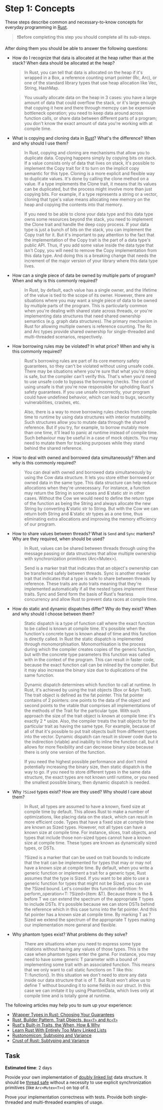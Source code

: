 Step 1: Concepts
================

These steps describe common and necessary-to-know concepts for everyday programming in [Rust].

> ❗️Before completing this step you should complete all its sub-steps.

After doing them you should be able to answer the following questions:
- How do I recognize that data is allocated at the heap rather than at the stack? When data should be allocated at the heap?
    > In Rust, you can tell that data is allocated on the heap if it's wrapped in a Box, a reference counting smart pointer 
      (Rc<T>, Arc<T>), or one of the standard library types that use heap allocation like Vec, String, HashMap.

    > You usually allocate data on the heap in 3 cases: you have a large amount of data that could overflow the stack,
      or it's large enough that copying it here and there through memcpy can be expensive bottleneck operation;
      you need to keep data around across function calls, or share data between different parts of a program;
      you don't know the exact amount of data you're working with at compile time.
- What is copying and cloning data in [Rust]? What's the difference? When and why should I use them?
    > In Rust, copying and cloning are mechanisms that allow you to duplicate data. Copying happens simply by copying bits on stack.
      If a value consists only of data that lives on stack, it's possible to implement the Copy trait for it to turn on the implicit 
      copy semantic for this type. Cloning is a more explicit and flexible way to duplicate values. It's done by calling the clone 
      method on a value. If a type implements the Clone trait, it means that its values can be duplicated, but the process might 
      involve more than just copying bits. For example, if a type represents a string or a vector, cloning that type's value means 
      allocating new memory on the heap and copying the contents into that memory.

    > If you need to be able to clone your data type and this data type owns some resources beyond the stack, you need to implement
      the Clone trait and handle the deep copy process. If your data type is just a bunch of bits on the stack, you can implement 
      the Copy trait for it. But it's important to pay attention to the fact that the implementation of the Copy trait is the part 
      of a data type's public API. Thus, if you add some value inside the data type that isn't Copy, you will need to remove 
      the Copy implementation from this data type. And doing this is a breaking change that needs the increment of the major version
      of your library where this data type lives.
- How can a single piece of data be owned by multiple parts of program? When and why is this commonly required?
    > In Rust, by default, each value has a single owner, and the lifetime of the value is tied to the scope of its owner. 
      However, there are situations where you may want a single piece of data to be owned by multiple parts of the program. 
      This is particularly common when you're dealing with shared state across threads, or you're implementing data structures 
      that need shared ownership semantics (e.g. graph data structures). The primary mechanism in Rust for allowing multiple 
      owners is reference counting. The Rc and Arc types provide shared ownership for single-threaded and multi-threaded 
      scenarios, respectively.
- How borrowing rules may be violated? In what price? When and why is this commonly required?
    > Rust's borrowing rules are part of its core memory safety guarantees, so they can't be violated without using unsafe code.  
      There may be situations where you're sure that what you're doing is safe, but the compiler can't verify this. That's when 
      you'd need to use unsafe code to bypass the borrowing checks. The cost of using unsafe is that you're now responsible 
      for upholding Rust's safety guarantees. If you use unsafe incorrectly, your program could have undefined behavior, 
      which can lead to bugs, security vulnerabilities, crashes, etc.

    > Also, there is a way to move borrowing rules checks from compile time to runtime by using data structures with interior
      mutability. Such structures allow you to mutate data through the shared reference. But if you try, for example, to borrow
      mutably more than one time, it'll lead to panic at runtime instead of compile time. Such behaviour may be useful in a case 
      of mock objects. You may need to mutate them for tracking purposes while they stand behind the shared reference.
- How to deal with owned and borrowed data simultaneously? When and why is this commonly required?
    > You can deal with owned and borrowed data simultaneously by using the Cow data structure. It lets you store either borrowed
      or owned data in the same type. This data structure can help reduce allocations when they're unnecessary. For instance,
      a function may return the String in some cases and &'static str in other cases. Without the Cow we would need to define
      the return type of the function as being the String and always allocate the new String by converting &'static str to String. 
      But with the Cow we can return both String and &'static str types as a one time, thus eliminating extra allocations and 
      improving the memory efficiency of our program. 
- How to share values between threads? What is `Send` and `Sync` markers? Why are they required, when should be used?
    > In Rust, values can be shared between threads through using the message passing or data structures that allow multiple ownership
      with synchronization primitives (Arc<Mutex<T>>). 

    > Send is a marker trait that indicates that an object's ownership can be transferred safely between threads. Sync is another 
      marker trait that indicates that a type is safe to share between threads by reference. These traits are auto traits meaning 
      that they're implemented automatically if all the nested types implement these traits. Sync and Send form the basis of Rust's
      fearless concurrency and allow Rust to prevent data races at compile time.
- How do static and dynamic dispatches differ? Why do they exist? When and why should I choose between them?
    > Static dispatch is a type of function call where the exact function to be called is known at compile time.
      It's possible when the function's concrete type is known ahead of time and this function is directly called.
      In Rust the static dispatch is implemented through monomorphisation. Monomorhisation is the process during which
      the compiler creates copies of the generic function, but with the concrete type parameters this function was called
      with in the context of the program. This can result in faster code, because the exact function call can be inlined
      by the compiler. But it may also increase the binary size due to duplications of the same function.

    > Dynamic dispatch determines which function to call at runtime. In Rust, it's achieved by using the trait objects
      (Box<dyn Trait> or &dyn Trait). The trait object is defined as the fat pointer. This fat pointer contains of 2 pointers:
      one points to the data of the object and second points to the vtable that comprises all implementations of the methods
      of the Trait for the particular type. With such approach the size of the trait object is known at compile time: it's
      exactly 2 * usize. Also, the compiler treats the trait objects for the particular trait as having
      the same type. For example, because of all of that it's possible to put trait objects built from different types into
      the vector. Dynamic dispatch can result in slower code due to the indirection (vtable) and inability to inline
      the function call, but it allows for more flexibility and can decrease binary size because there is only one version
      of the function.

    > If you need the highest possible performance and don't mind potentially increasing the binary size, then static dispatch
      is the way to go. If you need to store different types in the same data structure, the exact types are not known until
      runtime, or you need the smallest possible binary, then dynamic dispatch is needed.
- Why `?Sized` types exist? How are they used? Why should I care about them?
    > In Rust, all types are assumed to have a known, fixed size at compile time by default. This allows Rust to make a number 
      of optimizations, like placing data on the stack, which can result in more efficient code. Types that have a fixed size 
      at compile time are known as Sized types. However, not all types can have a known size at compile time. For instance, 
      slices, trait objects, and types that include those non-sized types cannot have a known size at compile time. 
      These types are known as dynamically sized types, or DSTs. 

    > ?Sized is a marker that can be used on trait bounds to indicate that the trait can be implemented for types that may 
      or may not have a known size at compile time. By default, when you write a generic function or implement a trait for 
      a generic type, Rust assumes that the type is Sized. If you want to be able to use a generic function for types that 
      might not be Sized, you can use the ?Sized bound. Let's consider this function definition: 
      fn perform_operation<T: ?Sized>(item: &T). Because there is the & before T we can extend the spectrum of the appropriate T types
      to include DSTs. It's possible because we can store DSTs behind the reference which in this case turns into the fat pointer. 
      And this fat pointer has a known size at compile time. By marking T as ?Sized we extend the spectrum of the appropriate 
      T types making our implementation more general and flexible.
- Why phantom types exist? What problems do they solve?
    > There are situations when you need to express some type relations without having any values of those types. This is the case
      when phantom types enter the game. For instance, you may need to have some generic T parameter with a bound of implementing
      some trait with an associated function. This means that we only want to call static functions on T like this: T::function().
      In this situation we don't need to store any data inside our data structure that is of T. But Rust won't allow us to define 
      T without bounding it to some fields in our struct. In this case we can imitate it by using PhantomData<T>, which lives only
      at compile time and is totally gone at runtime.

The following articles may help you to sum up your experience:
- [Wrapper Types in Rust: Choosing Your Guarantees][1]
- [Rust, Builder Pattern, Trait Objects, `Box<T>` and `Rc<T>`][2]
- [Rust's Built-in Traits, the When, How & Why][3]
- [Learn Rust With Entirely Too Many Linked Lists][4]
- [Rustonomicon: Subtyping and Variance][13]
- [Crust of Rust: Subtyping and Variance][14]



## Task

__Estimated time__: 2 days




Provide your own implementation of [doubly linked list][11] data structure. It should be [thread safe][12] without a necessity to use explicit synchronization primitives (like `Arc<Mutex<T>>`) on top of it.

Prove your implementation correctness with tests. Provide both single-threaded and multi-threaded examples of usage.  




[Rust]: https://www.rust-lang.org

[1]: https://manishearth.github.io/blog/2015/05/27/wrapper-types-in-rust-choosing-your-guarantees
[2]: https://abronan.com/rust-trait-objects-box-and-rc
[3]: https://llogiq.github.io/2015/07/30/traits.html
[4]: https://rust-unofficial.github.io/too-many-lists/
[11]: https://en.wikipedia.org/wiki/Doubly_linked_list
[12]: https://en.wikipedia.org/wiki/Thread_safety
[13]: https://doc.rust-lang.org/nomicon/subtyping.html
[14]: https://www.youtube.com/watch?v=iVYWDIW71jk
